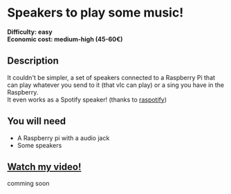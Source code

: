 # Speakers to play some music!

**Difficulty: easy**  
**Economic cost: medium-high (45-60€)**

## Description
It couldn't be simpler, a set of speakers connected to a Raspberry Pi that can play whatever you send to it (that vlc can play) or a sing you have in the Raspberry.  
It even works as a Spotify speaker! (thanks to [raspotify](https://github.com/dtcooper/raspotify))

## You will need
- A Raspberry pi with a audio jack
- Some speakers

## [Watch my video!]()
comming soon
